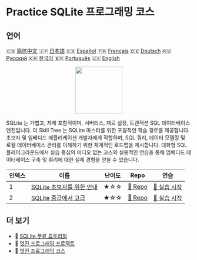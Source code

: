 # Practice SQLite 프로그래밍 코스

## 언어

🇨🇳 [简体中文](README_zh.md) 🇯🇵 [日本語](README_ja.md) 🇪🇸 [Español](README_es.md) 🇫🇷 [Français](README_fr.md) 🇩🇪 [Deutsch](README_de.md) 🇷🇺 [Русский](README_ru.md) 🇰🇷 [한국어](README_ko.md) 🇧🇷 [Português](README_pt.md) 🇺🇸 [English](README.md) 

<div align="center">
<img width="128px" src="https://file.labex.io/path/yNOqpRQSmPL4.png">
</div>

SQLite 는 가볍고, 자체 포함적이며, 서버리스, 제로 설정, 트랜잭션 SQL 데이터베이스 엔진입니다. 이 Skill Tree 는 SQLite 마스터를 위한 포괄적인 학습 경로를 제공합니다. 초보자 및 임베디드 애플리케이션 개발자에게 적합하며, SQL 쿼리, 데이터 모델링 및 로컬 데이터베이스 관리를 이해하기 위한 체계적인 로드맵을 제시합니다. 대화형 SQL 플레이그라운드에서 실습 중심의 비디오 없는 코스와 실용적인 연습을 통해 임베디드 데이터베이스 구축 및 쿼리에 대한 실제 경험을 얻을 수 있습니다.

|   인덱스 | 이름                                                                                | 난이도   | Repo                                                                     | 연습                                                                        |
|----------|-------------------------------------------------------------------------------------|----------|--------------------------------------------------------------------------|-----------------------------------------------------------------------------|
|        1 | [SQLite 초보자를 위한 안내](https://labex.io/ko/courses/sqlite-for-beginners)       | ★☆☆      | [🔗 Repo](https://github.com/labex-labs/sqlite-for-beginners)            | [🚀 실습 시작](https://labex.io/ko/courses/sqlite-for-beginners)            |
|        2 | [SQLite 중급에서 고급](https://labex.io/ko/courses/sqlite-intermediate-to-advanced) | ★☆☆      | [🔗 Repo](https://github.com/labex-labs/sqlite-intermediate-to-advanced) | [🚀 실습 시작](https://labex.io/ko/courses/sqlite-intermediate-to-advanced) |

## 더 보기

- 🔗 [SQLite 무료 튜토리얼](https://github.com/labex-labs/sqlite-free-tutorials)
- 🔗 [멋진 프로그래밍 프로젝트](https://github.com/labex-labs/awesome-programming-projects)
- 🔗 [멋진 프로그래밍 코스](https://github.com/labex-labs/awesome-programming-courses)

